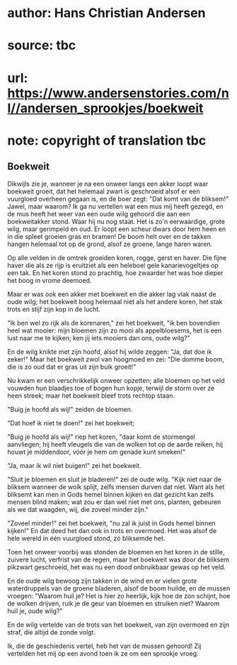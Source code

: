 # author: Hans Christian Andersen
# source: tbc
# url: https://www.andersenstories.com/nl//andersen_sprookjes/boekweit
# note: copyright of translation tbc

## Boekweit 

Dikwijls zie je, wanneer je na een onweer langs een akker loopt waar
boekweit groeit, dat het helemaal zwart is geschroeid alsof er een
vuurgloed overheen gegaan is, en de boer zegt: "Dat komt van de
bliksem!" Jawel, maar waarom? Ik ga nu vertellen wat een mus mij heeft
gezegd, en de mus heeft het weer van een oude wilg gehoord die aan een
boekweitakker stond. Waar hij nu nog staat. Het is zo'n eerwaardige,
grote wilg, maar gerimpeld en oud. Er loopt een scheur dwars door hem
heen en in die spleet groeien gras en bramen! De boom helt over en de
takken hangen helemaal tot op de grond, alsof ze groene, lange haren
waren.

Op alle velden in de omtrek groeiden koren, rogge, gerst en haver. Die
fijne haver die als ze rijp is eruitziet als een heleboel gele
kanarievogeltjes op een tak. En het koren stond zo prachtig, hoe
zwaarder het was hoe dieper het boog in vrome deemoed.

Maar er was ook een akker met boekweit en die akker lag vlak naast de
oude wilg; het boekweit boog helemaal niet als het andere koren, het
stak trots en stijf zijn kop in de lucht.

"Ik ben wel zo rijk als de korenaren," zei het boekweit, "ik ben
bovendien heel wat mooier: mijn bloemen zijn zo mooi als appelbloesems,
het is een lust naar me te kijken; ken jij iets mooiers dan ons, oude
wilg?"

En de wilg knikte met zijn hoofd, alsof hij wilde zeggen: "Ja, dat doe
ik zeker!" Maar het boekweit zwol van hoogmoed en zei: "Die domme
boom, die is zo oud dat er gras uit zijn buik groeit!"

Nu kwam er een verschrikkelijk onweer opzetten; alle bloemen op het veld
vouwden hun blaadjes toe of bogen hun kopje, terwijl de storm over ze
heen streek; maar het boekweit bleef trots rechtop staan.

"Buig je hoofd als wij!" zeiden de bloemen.

"Dat hoef ik niet te doen!" zei het boekweit;

"Buig je hoofd als wij!" riep het koren, "daar komt de stormengel
aanvliegen; hij heeft vleugels die van de wolken tot op de aarde reiken,
hij houwt je middendoor, vóór je hem om genade kunt smeken!"

"Ja, maar ik wil niet buigen!" zei het boekweit.

"Sluit je bloemen en sluit je bladeren!" zei de oude wilg. "Kijk niet
naar de bliksem wanneer de wolk splijt, zelfs mensen durven dat niet.
Want als het bliksemt kan men in Gods hemel binnen kijken en dat gezicht
kan zelfs mensen blind maken; wat zou er dan wel niet met ons, planten,
gebeuren als we dat waagden, wij, die zoveel minder zijn."

"Zoveel minder!" zei het boekweit, "nu zal ik juist in Gods hemel
binnen kijken!" En dat deed het dan ook in trots en overmoed. Het was
alsof de hele wereld in één vuurgloed stond, zó bliksemde het.

Toen het onweer voorbij was stonden de bloemen en het koren in de
stille, zuivere lucht, verfrist van de regen, maar het boekweit was door
de bliksem pikzwart geschroeid, het was nu een dood onbruikbaar gewas op
het veld.

En de oude wilg bewoog zijn takken in de wind en er vielen grote
waterdruppels van de groene bladeren, alsof de boom huilde, en de mussen
vroegen: "Waarom huil je? Het is hier zo heerlijk, kijk hoe de zon
schijnt, hoe de wolken drijven, ruik je de geur van bloemen en struiken
niet? Waarom huil je, oude wilg?"

En de wilg vertelde van de trots van het boekweit, van zijn overmoed en
zijn straf, die altijd de zonde volgt.

Ik, die de geschiedenis vertel, heb het van de mussen gehoord! Zij
vertelden het mij op een avond toen ik ze om een sprookje vroeg.
